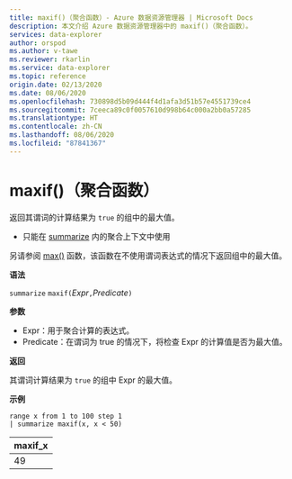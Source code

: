 ```yaml
---
title: maxif()（聚合函数）- Azure 数据资源管理器 | Microsoft Docs
description: 本文介绍 Azure 数据资源管理器中的 maxif()（聚合函数）。
services: data-explorer
author: orspod
ms.author: v-tawe
ms.reviewer: rkarlin
ms.service: data-explorer
ms.topic: reference
origin.date: 02/13/2020
ms.date: 08/06/2020
ms.openlocfilehash: 730898d5b09d444f4d1afa3d51b57e4551739ce4
ms.sourcegitcommit: 7ceeca89c0f0057610d998b64c000a2bb0a57285
ms.translationtype: HT
ms.contentlocale: zh-CN
ms.lasthandoff: 08/06/2020
ms.locfileid: "87841367"
---
```

# <a name="maxif-aggregation-function"></a>maxif()（聚合函数）

返回其谓词的计算结果为 `true` 的组中的最大值。

* 只能在 [summarize](summarizeoperator.md) 内的聚合上下文中使用

另请参阅 [max()](max-aggfunction.md) 函数，该函数在不使用谓词表达式的情况下返回组中的最大值。

**语法**

`summarize` `maxif(`*Expr*`,`*Predicate*`)`

**参数**

* Expr：用于聚合计算的表达式。 
* Predicate：在谓词为 true 的情况下，将检查 Expr 的计算值是否为最大值。

**返回**

其谓词计算结果为 `true` 的组中 Expr 的最大值。

**示例**

```kusto
range x from 1 to 100 step 1
| summarize maxif(x, x < 50)
```

|maxif_x|
|---|
|49|